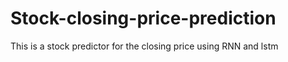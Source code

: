 # Stock-closing-price-prediction
This is a stock predictor for the closing price using RNN and lstm 
